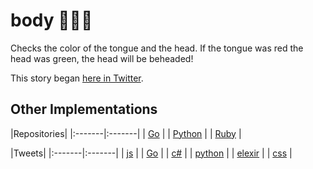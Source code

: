 # body 👅💨🤢

Checks the color of the tongue and the head. If the tongue was red the head was green, the head will be beheaded!  

This story began [here in Twitter](https://twitter.com/mamal72/status/820339540040753152).

## Other Implementations

|Repositories|
|:-------|:-------|
| [Go](https://github.com/arastu/body/) |
| [Python](https://github.com/ShalbafZadeh/body) |
| [Ruby](https://github.com/prp-e/body) |


|Tweets|
|:-------|:-------|
| [js](https://twitter.com/mamal72/status/820339540040753152) |
| [Go](https://twitter.com/arastuq/status/820356639521992704) |
| [c#](https://twitter.com/HPourjam/status/820391534650597377) |
| [python](https://twitter.com/_reza___/status/820377600757379072) |
| [elexir](https://twitter.com/alireza94/status/820402102203781122) |
| [css](https://twitter.com/saeednitrate/status/820519232182030336) |